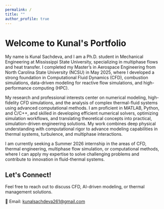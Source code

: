 ```yaml
---
permalink: /
title: ""
author_profile: true
---
```


# Welcome to Kunal's Portfolio

My name is Kunal Sachdeva, and I am a Ph.D. student in Mechanical Engineering at Mississippi State University, specializing in multiphase flows and heat transfer. I completed my Master’s in Aerospace Engineering from North Carolina State University (NCSU) in May 2025, where I developed a strong foundation in Computational Fluid Dynamics (CFD), combustion simulations, data-driven modeling for reactive flow simulations, and high-performance computing (HPC).

My research and professional interests center on numerical modeling, high-fidelity CFD simulations, and the analysis of complex thermal-fluid systems using advanced computational methods. I am proficient in MATLAB, Python, and C/C++, and skilled in developing efficient numerical solvers, optimizing simulation workflows, and translating theoretical concepts into practical, simulation-driven engineering solutions. My work combines deep physical understanding with computational rigor to advance modeling capabilities in thermal systems, turbulence, and multiphase interactions.

I am currently seeking a Summer 2026 internship in the areas of CFD, thermal engineering, multiphase flow simulation, or computational methods, where I can apply my expertise to solve challenging problems and contribute to innovation in fluid-thermal systems.

## Let's Connect!
Feel free to reach out to discuss CFD, AI-driven modeling, or thermal management solutions.  

📧 Email: kunalsachdeva261@gmail.com 
